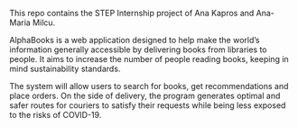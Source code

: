 This repo contains the STEP Internship project of Ana Kapros and Ana-Maria Milcu. 

AlphaBooks is a web application designed to help make the world’s information generally accessible by delivering books from libraries to people. It aims to increase the number of people reading books, keeping in mind sustainability standards. 

The system will allow users to search for books, get recommendations and place orders. 
On the side of delivery, the program generates optimal and safer routes for couriers to satisfy their requests while being less exposed to the risks of COVID-19. 
